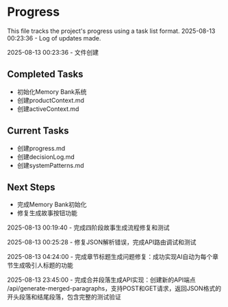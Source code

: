 # Progress

This file tracks the project's progress using a task list format.
2025-08-13 00:23:36 - Log of updates made.

2025-08-13 00:23:36 - 文件创建

## Completed Tasks

*   初始化Memory Bank系统
*   创建productContext.md
*   创建activeContext.md

## Current Tasks

*   创建progress.md
*   创建decisionLog.md
*   创建systemPatterns.md

## Next Steps

*   完成Memory Bank初始化
*   修复生成故事按钮功能

2025-08-13 00:19:40 - 完成四阶段故事生成流程修复和测试

2025-08-13 00:25:28 - 修复JSON解析错误，完成API路由调试和测试

2025-08-13 04:24:00 - 完成章节标题生成问题修复：成功实现AI自动为每个章节生成吸引人标题的功能

2025-08-13 23:45:00 - 完成合并段落生成API实现：创建新的API端点 /api/generate-merged-paragraphs，支持POST和GET请求，返回JSON格式的开头段落和结尾段落，包含完整的测试验证